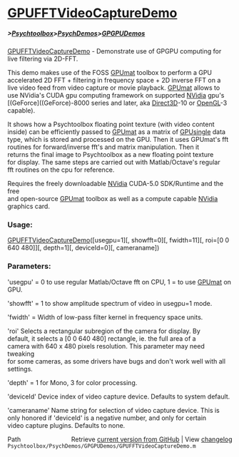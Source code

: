 # [GPUFFTVideoCaptureDemo](GPUFFTVideoCaptureDemo)
##### >[Psychtoolbox](Psychtoolbox)>[PsychDemos](PsychDemos)>[GPGPUDemos](GPGPUDemos)

[GPUFFTVideoCaptureDemo](GPUFFTVideoCaptureDemo) - Demonstrate use of GPGPU computing for live filtering via 2D-FFT.  
  
This demo makes use of the FOSS [GPUmat](GPUmat) toolbox to perform a GPU  
accelerated 2D FFT + filtering in frequency space + 2D inverse FFT on a  
live video feed from video capture or movie playback. [GPUmat](GPUmat) allows to  
use NVidia's CUDA gpu computing framework on supported [NVidia](NVidia) gpu's  
[(GeForce]((GeForce)-8000 series and later, aka [Direct3D](Direct3D)-10 or [OpenGL](OpenGL)-3 capable).  
  
It shows how a Psychtoolbox floating point texture (with video content  
inside) can be efficiently passed to [GPUmat](GPUmat) as a matrix of [GPUsingle](GPUsingle) data  
type, which is stored and processed on the GPU. Then it uses GPUmat's fft  
routines for forward/inverse fft's and matrix manipulation. Then it  
returns the final image to Psychtoolbox as a new floating point texture  
for display. The same steps are carried out with Matlab/Octave's regular  
fft routines on the cpu for reference.  
  
Requires the freely downloadable [NVidia](NVidia) CUDA-5.0 SDK/Runtime and the free  
and open-source [GPUmat](GPUmat) toolbox as well as a compute capable [NVidia](NVidia)  
graphics card.  
  
### Usage:  
  
[GPUFFTVideoCaptureDemo](GPUFFTVideoCaptureDemo)([usegpu=1][, showfft=0][, fwidth=11][, roi=[0 0 640 480]][, depth=1][, deviceId=0][, cameraname])  
  
### Parameters:  
  
'usegpu' = 0 to use regular Matlab/Octave fft on CPU, 1 = to use [GPUmat](GPUmat) on GPU.  
  
'showfft' = 1 to show amplitude spectrum of video in usegpu=1 mode.  
  
'fwidth' = Width of low-pass filter kernel in frequency space units.  
  
'roi' Selects a rectangular subregion of the camera for display. By  
default, it selects a [0 0 640 480] rectangle, ie. the full area of a  
camera with 640 x 480 pixels resolution. This parameter may need tweaking  
for some cameras, as some drivers have bugs and don't work well with all  
settings.  
  
'depth' = 1 for Mono, 3 for color processing.  
  
'deviceId' Device index of video capture device. Defaults to system default.  
  
'cameraname' Name string for selection of video capture device. This is  
only honored if 'deviceId' is a negative number, and only for certain  
video capture plugins. Defaults to none.  
  




<div class="code_header" style="text-align:right;">
  <span style="float:left;">Path&nbsp;&nbsp;</span> <span class="counter">Retrieve <a href=
  "https://raw.github.com/Psychtoolbox-3/Psychtoolbox-3/beta/Psychtoolbox/PsychDemos/GPGPUDemos/GPUFFTVideoCaptureDemo.m">current version from GitHub</a> | View <a href=
  "https://github.com/Psychtoolbox-3/Psychtoolbox-3/commits/beta/Psychtoolbox/PsychDemos/GPGPUDemos/GPUFFTVideoCaptureDemo.m">changelog</a></span>
</div>
<div class="code">
  <code>Psychtoolbox/PsychDemos/GPGPUDemos/GPUFFTVideoCaptureDemo.m</code>
</div>

